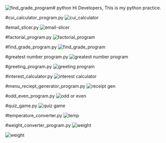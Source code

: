 ![find_grade_program](https://github.com/user-attachments/assets/6408eeca-2720-499c-b0b0-8dc48e036af3)# python
Hi Developers,
  This is my python practice.

#cui_calculator_program.py
![cui_calculator](https://github.com/user-attachments/assets/bfbde0db-8841-4dbd-a844-954e86694b4c)

#email_slicer.py
![email-slicer](https://github.com/user-attachments/assets/80c784f0-499b-4862-8cc2-3d1d70d83c53)

#factorial_program.py
![factorial_program](https://github.com/user-attachments/assets/8b0fc128-5b22-4d0c-b235-f34b9f8040bc)

#find_grade_program.py
![find_grade_program](https://github.com/user-attachments/assets/c7fa5a8f-31c5-429a-89af-74e57b10ddce)

#greatest number program.py
![greatest number program](https://github.com/user-attachments/assets/16d9368a-9c6d-49fe-b3b5-1c5db9173661)

#greeting_program.py
![greeting program](https://github.com/user-attachments/assets/0b7b01f0-60f0-40f9-a766-17a3498fd5d6)

#interest_calculator.py
![interest calculator](https://github.com/user-attachments/assets/8e2e2847-30f6-441d-85e3-5ab3b61b2392)

#menu_reciept_generator_program.py
![receipt gen](https://github.com/user-attachments/assets/03ea1a27-1196-4edc-8be9-dbbda33968c5)

#odd_even_program.py
![odd or even](https://github.com/user-attachments/assets/1d028f2b-cd43-4e29-aa32-fb70a716bdf0)

#quiz_game.py
![quiz game](https://github.com/user-attachments/assets/e2f0cc57-a9e4-434a-bc98-d638214e657a)

#temperature_converter.py
![temp](https://github.com/user-attachments/assets/7aae0df4-fbaf-4ca3-a58e-f31a4fade75e)

#weight_converter_program.py
![weight](https://github.com/user-attachments/assets/e8977a93-edd3-4af7-8644-9e99d082ded8)


![weight](https://github.com/user-attachments/assets/5ee9657c-f6b4-415f-a86c-c1cb34040dd0)
